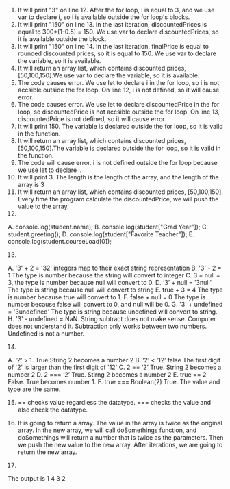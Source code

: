 1. It will print "3" on line 12. After the for loop, i is equal to 3, and we use var to declare i, so i is available outside the for loop's blocks.
2. It will print "150" on line 13. In the last iteration, discountedPrices is equal to 300*(1-0.5) = 150. We use var to declare discountedPrices, so it is available outside the block.
3. It will print "150" on line 14. In the last iteration, finalPrice is equal to rounded discounted prices, so it is equal to 150. We use var to declare the variable, so it is available.
4. It will return an array list, which contains discounted prices, [50,100,150].We use var to declare the variable, so it is available.
5. The code causes error. We use let to declare i in the for loop, so i is not accsible outside the for loop. On line 12, i is not defined, so it will cause error.
6. The code causes error. We use let to declare discountedPrice in the for loop, so discountedPrice is not accsible outside the for loop. On line 13, discountedPrice is not defined, so it will cause error.
7. It will print 150. The variable is declared outside the for loop, so it is vaild in the function.
8.  It will return an array list, which contains discounted prices, [50,100,150].The variable is declared outside the for loop, so it is vaild in the function.
9. The code will cause error. i is not defined outside the for loop because we use let to declare i. 
10. It will print 3. The length is the length of the array, and the length of the array is 3
11. It will return an array list, which contains discounted prices, [50,100,150]. Every time the program calculate the discountedPrice, we will push the value to the array.
12. 
 A. console.log(student.name);
 B. console.log(student["Grad Year"]);
 C. student.greeting();
 D. console.log(student["Favorite Teacher"]);
 E. console.log(student.courseLoad[0]);

13. 
A. '3' + 2 = '32' integers map to their exact string representation
B. '3' - 2 = 1 The type is number because the string will convert to integer
C. 3 + null = 3, the type is number because null will convert to 0.
D. ‘3’ + null = '3null' The type is string because null will convert to string
E. true + 3 = 4 The type is number  because true will convert to 1.
F. false + null = 0 The type is number because false will convert to 0, and null will be 0.
G. '3' + undefined = '3undefined' The type is string because undefined will convert to string.
H. '3' - undefined = NaN. String subtract does not make sense. Computer does not understand it.
Subtraction only works between two numbers. Undefined is not a number.

14. 
A. ‘2’ > 1. True String 2 becomes a number 2
B. ‘2’ < ‘12’ false The first digit of '2' is larger than the first digit of '12' 
C. 2 == ‘2’ True. String 2 becomes a number 2
D. 2 === ‘2’ True. Stirng 2 becomes a number 2
E. true == 2 False. True becomes number 1.
F. true === Boolean(2) True. The value and type are the same.

15. == checks value regardless the datatype. 
    === checks the value and also check the datatype.

17. It is going to return a array. The value in the array is twice as the original array. In the new array, we will call doSomethings function, and doSomethings will return a number that is twice as the parameters. Then we push the new value to the new array. After iterations, we are going to return the new array. 

19. 
The output is 
1
4
3
2

